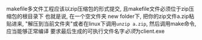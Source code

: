 makefile多文件工程应该以zip压缩包的形式提交, 且makefile文件必须位于zip压缩包的根目录下
也就是说, 在一个空文件夹 new folder下, 把你的zip文件a.zip粘贴进来, "解压到当前文件夹"或者在linux下调用`unzip a.zip`, 然后调用make命令, 应当能够正常编译
要求最后生成的可执行文件名字*必须*为client.exe
